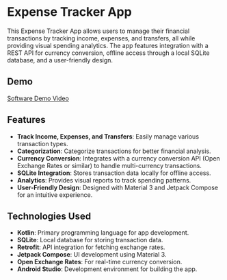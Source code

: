 # Expense Tracker App

This Expense Tracker App allows users to manage their financial transactions by tracking income, expenses, and transfers, all while providing visual spending analytics. The app features integration with a REST API for currency conversion, offline access through a local SQLite database, and a user-friendly design.

## Demo
[Software Demo Video](https://www.youtube.com/watch?v=CfduO4GqTm8)

## Features
- **Track Income, Expenses, and Transfers**: Easily manage various transaction types.
- **Categorization**: Categorize transactions for better financial analysis.
- **Currency Conversion**: Integrates with a currency conversion API (Open Exchange Rates or similar) to handle multi-currency transactions.
- **SQLite Integration**: Stores transaction data locally for offline access.
- **Analytics**: Provides visual reports to track spending patterns.
- **User-Friendly Design**: Designed with Material 3 and Jetpack Compose for an intuitive experience.

## Technologies Used
- **Kotlin**: Primary programming language for app development.
- **SQLite**: Local database for storing transaction data.
- **Retrofit**: API integration for fetching exchange rates.
- **Jetpack Compose**: UI development using Material 3.
- **Open Exchange Rates**: For real-time currency conversion.
- **Android Studio**: Development environment for building the app.
